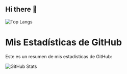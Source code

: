 ## Hi there 👋
![Top Langs](https://github-readme-stats.vercel.app/api/top-langs/?username=albrinBuzz&layout=compact)
# Mis Estadísticas de GitHub

Este es un resumen de mis estadísticas de GitHub:

![GitHub Stats](https://github-readme-stats.vercel.app/api?username=albrinBuzz&show_icons=true&hide=prs&count_private=true&theme=dark)

<!--
**albrinBuzz/albrinBuzz** is a ✨ _special_ ✨ repository because its `README.md` (this file) appears on your GitHub profile.

Here are some ideas to get you started:

- 🔭 I’m currently working on ...
- 🌱 I’m currently learning ...
- 👯 I’m looking to collaborate on ...
- 🤔 I’m looking for help with ...
- 💬 Ask me about ...
- 📫 How to reach me: ...
- 😄 Pronouns: ...
- ⚡ Fun fact: ...
-->
